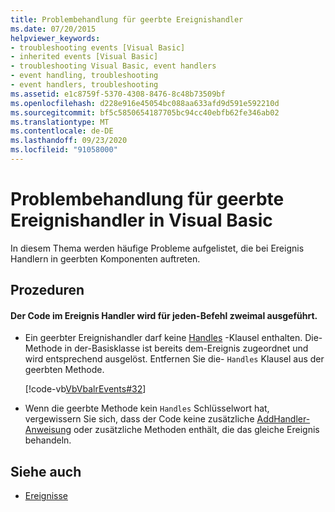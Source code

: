 ```yaml
---
title: Problembehandlung für geerbte Ereignishandler
ms.date: 07/20/2015
helpviewer_keywords:
- troubleshooting events [Visual Basic]
- inherited events [Visual Basic]
- troubleshooting Visual Basic, event handlers
- event handling, troubleshooting
- event handlers, troubleshooting
ms.assetid: e1c8759f-5370-4308-8476-8c48b73509bf
ms.openlocfilehash: d228e916e45054bc088aa633afd9d591e592210d
ms.sourcegitcommit: bf5c5850654187705bc94cc40ebfb62fe346ab02
ms.translationtype: MT
ms.contentlocale: de-DE
ms.lasthandoff: 09/23/2020
ms.locfileid: "91058000"
---
```

# <a name="troubleshooting-inherited-event-handlers-in-visual-basic"></a>Problembehandlung für geerbte Ereignishandler in Visual Basic

In diesem Thema werden häufige Probleme aufgelistet, die bei Ereignis Handlern in geerbten Komponenten auftreten.  
  
## <a name="procedures"></a>Prozeduren  
  
#### <a name="code-in-event-handler-executes-twice-for-every-call"></a>Der Code im Ereignis Handler wird für jeden-Befehl zweimal ausgeführt.  
  
- Ein geerbter Ereignishandler darf keine [Handles](../../../language-reference/statements/handles-clause.md) -Klausel enthalten. Die-Methode in der-Basisklasse ist bereits dem-Ereignis zugeordnet und wird entsprechend ausgelöst. Entfernen Sie die- `Handles` Klausel aus der geerbten Methode.  
  
     [!code-vb[VbVbalrEvents#32](~/samples/snippets/visualbasic/VS_Snippets_VBCSharp/VbVbalrEvents/VB/Class1.vb#32)]  
  
- Wenn die geerbte Methode kein `Handles` Schlüsselwort hat, vergewissern Sie sich, dass der Code keine zusätzliche [AddHandler-Anweisung](../../../language-reference/statements/addhandler-statement.md) oder zusätzliche Methoden enthält, die das gleiche Ereignis behandeln.  
  
## <a name="see-also"></a>Siehe auch

- [Ereignisse](index.md)

